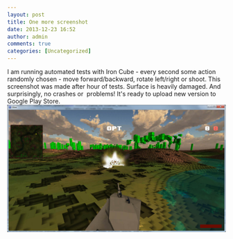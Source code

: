 ```yaml
---
layout: post
title: One more screenshot
date: 2013-12-23 16:52
author: admin
comments: true
categories: [Uncategorized]
---
```

I am running automated tests with Iron Cube - every second some action randomly chosen - move forward/backward, rotate left/right or shoot. This screenshot was made after hour of tests. Surface is heavily damaged. And surprisingly, no crashes or  problems! It's ready to upload new version to Google Play Store.
<a href="/images/uploads/2013/12/iron_cube_tests.jpg"><img class="alignnone  wp-image-476" alt="iron_cube_tests" src="/images/uploads/2013/12/iron_cube_tests.jpg" width="700" /></a>
